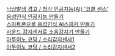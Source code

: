 [낙상발생 경고 / 청각 인공지능(AI) '코클 센스'](https://biz.chosun.com/stock/stock_general/2024/01/08/54C4432GBBCYVG4TJE4BR5YTTY/)<br>
[음성인식 인공지능 만들기](https://m.blog.naver.com/icbanq/223052067076)<br>
[스마트폰으로 음성인식 AI스피커 만들기](https://blog.naver.com/windv24/221683766147)<br>
[사운드 감지센서로 소음감지기 만들기](https://m.blog.naver.com/icbanq/222588844355)<br>
[아두이노 코딩 / 소리감지센서1](https://www.youtube.com/watch?v=N6v8owKJz8M)<br>
[아두이노 코딩 / 소리감지센서2](https://www.youtube.com/watch?v=VU6Vzhyf9E4)<br>
